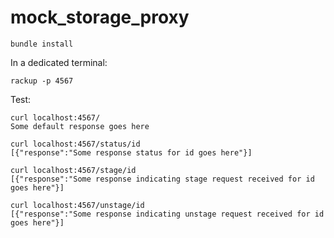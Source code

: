 # mock_storage_proxy
`bundle install`

In a dedicated terminal:

`rackup -p 4567`

Test:
```
curl localhost:4567/
Some default response goes here

curl localhost:4567/status/id
[{"response":"Some response status for id goes here"}]

curl localhost:4567/stage/id
[{"response":"Some response indicating stage request received for id goes here"}]

curl localhost:4567/unstage/id
[{"response":"Some response indicating unstage request received for id goes here"}]
```